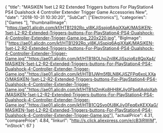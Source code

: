 {
	"title": "MASiKEN 1set L2 R2 Extended Triggers buttons For PlayStation4 PS4 Dualshock 4 Controller Extender Trigger Game Accessories New",
	"date": "2018-10-31 10:30:20",
	"SubCat": ["Electronics"],
	"categories": ["Games "],
	"thumbnailImage": "https://ae01.alicdn.com/kf/HTB1292Ro_vI8KJjSspjq6AgjXXaK/MASiKEN-1set-L2-R2-Extended-Triggers-buttons-For-PlayStation4-PS4-Dualshock-4-Controller-Extender-Trigger-Game.jpg_220x220.jpg",
	"BigImage": ["https://ae01.alicdn.com/kf/HTB1292Ro_vI8KJjSspjq6AgjXXaK/MASiKEN-1set-L2-R2-Extended-Triggers-buttons-For-PlayStation4-PS4-Dualshock-4-Controller-Extender-Trigger-Game.jpg","https://ae01.alicdn.com/kf/HTB18OLhoZnI8KJjSsziq6z8QpXa4/MASiKEN-1set-L2-R2-Extended-Triggers-buttons-For-PlayStation4-PS4-Dualshock-4-Controller-Extender-Trigger-Game.jpg","https://ae01.alicdn.com/kf/HTB1JWm5fBLN8KJjSZFPq6xoLXXaO/MASiKEN-1set-L2-R2-Extended-Triggers-buttons-For-PlayStation4-PS4-Dualshock-4-Controller-Extender-Trigger-Game.jpg","https://ae01.alicdn.com/kf/HTB1d2mKo8HH8KJjy0Fbq6AqlpXah/MASiKEN-1set-L2-R2-Extended-Triggers-buttons-For-PlayStation4-PS4-Dualshock-4-Controller-Extender-Trigger-Game.jpg","https://ae01.alicdn.com/kf/HTB1CQSvo0fJ8KJjy0Feq6xKEXXaG/MASiKEN-1set-L2-R2-Extended-Triggers-buttons-For-PlayStation4-PS4-Dualshock-4-Controller-Extender-Trigger-Game.jpg"],
	"actualPrice": 4.31,
	"comparePrice": 4.84,
	"linkurl": "http://s.click.aliexpress.com/e/cB3iRWiM",
	"inStock": 67
}
